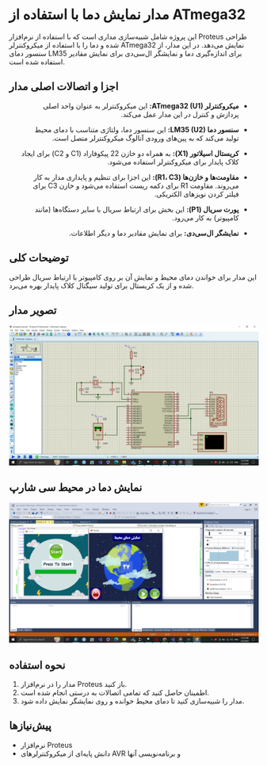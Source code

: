 # مدار نمایش دما با استفاده از ATmega32

این پروژه شامل شبیه‌سازی مداری است که با استفاده از نرم‌افزار Proteus طراحی شده و دما را با استفاده از میکروکنترلر ATmega32 نمایش می‌دهد. در این مدار، از سنسور دمای LM35 برای اندازه‌گیری دما و نمایشگر ال‌سی‌دی برای نمایش مقادیر استفاده شده است.

## اجزا و اتصالات اصلی مدار

<div dir="rtl">


- **میکروکنترلر ATmega32 (U1):** این میکروکنترلر به عنوان واحد اصلی پردازش و کنترل در این مدار عمل می‌کند.
  
- **سنسور دما LM35 (U2):** این سنسور دما، ولتاژی متناسب با دمای محیط تولید می‌کند که به پین‌های ورودی آنالوگ میکروکنترلر متصل است.
  
- **کریستال اسیلاتور (X1):** به همراه دو خازن 22 پیکوفاراد (C1 و C2) برای ایجاد کلاک پایدار برای میکروکنترلر استفاده می‌شود.
  
- **مقاومت‌ها و خازن‌ها (R1، C3):** این اجزا برای تنظیم و پایداری مدار به کار می‌روند. مقاومت R1 برای دکمه ریست استفاده می‌شود و خازن C3 برای فیلتر کردن نویزهای الکتریکی.
  
- **پورت سریال (P1):** این بخش برای ارتباط سریال با سایر دستگاه‌ها (مانند کامپیوتر) به کار می‌رود.
  
- **نمایشگر ال‌سی‌دی:** برای نمایش مقادیر دما و دیگر اطلاعات.

</div>

  

## توضیحات کلی

این مدار برای خواندن دمای محیط و نمایش آن بر روی کامپیوتر با ارتباط سریال طراحی شده و از یک کریستال برای تولید سیگنال کلاک پایدار بهره می‌برد. 

## تصویر مدار

![تصویر مدار](Screenshot%20(340).png)


## نمایش دما در محیط سی شارپ
![تصویر ](Screenshot%20(341).png)


## نحوه استفاده

1. مدار را در نرم‌افزار Proteus باز کنید.
2. اطمینان حاصل کنید که تمامی اتصالات به درستی انجام شده است.
3. مدار را شبیه‌سازی کنید تا دمای محیط خوانده و روی نمایشگر نمایش داده شود.

## پیش‌نیازها

- نرم‌افزار Proteus
- دانش پایه‌ای از میکروکنترلرهای AVR و برنامه‌نویسی آنها

